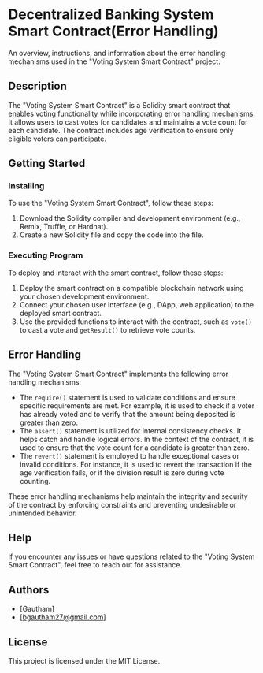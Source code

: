 # Decentralized Banking System Smart Contract(Error Handling)
An overview, instructions, and information about the error handling mechanisms used in the "Voting System Smart Contract" project.

## Description

The "Voting System Smart Contract" is a Solidity smart contract that enables voting functionality while incorporating error handling mechanisms. It allows users to cast votes for candidates and maintains a vote count for each candidate. The contract includes age verification to ensure only eligible voters can participate.

## Getting Started

### Installing

To use the "Voting System Smart Contract", follow these steps:

1. Download the Solidity compiler and development environment (e.g., Remix, Truffle, or Hardhat).
2. Create a new Solidity file and copy the code into the file.

### Executing Program

To deploy and interact with the smart contract, follow these steps:

1. Deploy the smart contract on a compatible blockchain network using your chosen development environment.
2. Connect your chosen user interface (e.g., DApp, web application) to the deployed smart contract.
3. Use the provided functions to interact with the contract, such as `vote()` to cast a vote and `getResult()` to retrieve vote counts.

## Error Handling

The "Voting System Smart Contract" implements the following error handling mechanisms:

- The `require()` statement is used to validate conditions and ensure specific requirements are met. For example, it is used to check if a voter has already voted and to verify that the amount being deposited is greater than zero.
- The `assert()` statement is utilized for internal consistency checks. It helps catch and handle logical errors. In the context of the contract, it is used to ensure that the vote count for a candidate is greater than zero.
- The `revert()` statement is employed to handle exceptional cases or invalid conditions. For instance, it is used to revert the transaction if the age verification fails, or if the division result is zero during vote counting.

These error handling mechanisms help maintain the integrity and security of the contract by enforcing constraints and preventing undesirable or unintended behavior.

## Help

If you encounter any issues or have questions related to the "Voting System Smart Contract", feel free to reach out for assistance.

## Authors

- [Gautham]
- [bgautham27@gmail.com]

## License

This project is licensed under the MIT License.
